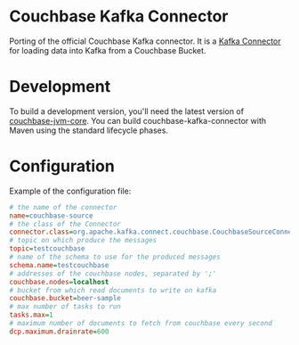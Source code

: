 # Couchbase Kafka Connector

Porting of the official Couchbase Kafka connector.
It is a [Kafka Connector](http://kafka.apache.org/090/documentation.html#connect)
for loading data into Kafka from a Couchbase Bucket.

# Development

To build a development version, you'll need the latest version of
[couchbase-jvm-core](https://github.com/couchbase/couchbase-jvm-core).
You can build couchbase-kafka-connector with Maven using the
standard lifecycle phases.

# Configuration

Example of the configuration file:

``` ini
# the name of the connector
name=couchbase-source
# the class of the Connector
connector.class=org.apache.kafka.connect.couchbase.CouchbaseSourceConnector
# topic on which produce the messages
topic=testcouchbase
# name of the schema to use for the produced messages
schema.name=testcouchbase
# addresses of the couchbase nodes, separated by ';'
couchbase.nodes=localhost
# bucket from which read documents to write on kafka
couchbase.bucket=beer-sample
# max number of tasks to run
tasks.max=1
# maximum number of documents to fetch from couchbase every second
dcp.maximum.drainrate=600
```
